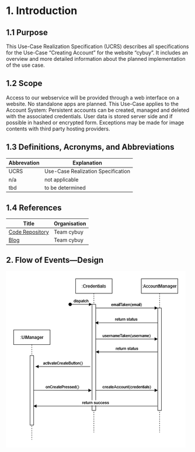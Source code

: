# 1.	Introduction

## 1.1	Purpose
This Use-Case Realization Specification (UCRS) describes all specifications for the Use-Case “Creating Account” for the website “cybuy”. It includes an overview and more detailed information about the planned implementation of the use case.

## 1.2	Scope
Access to our webservice will be provided through a web interface on a website.
No standalone apps are planned.
This Use-Case applies to the Account System:
Persistent accounts can be created, managed and deleted with the associated credentials.
User data is stored server side and if possible in hashed or encrypted form.
Exceptions may be made for image contents with third party hosting providers.

## 1.3	Definitions, Acronyms, and Abbreviations
| Abbrevation | Explanation                            |
| ----------- | -------------------------------------- |
| UCRS        | Use-Case Realization Specification     |
| n/a         | not applicable                         |
| tbd         | to be determined                       |


## 1.4	References
| Title                                                  | Organisation |
| ------------------------------------------------------ | ------------ |
| [Code Repository](https://github.com/Team-cybuy/cybuy) | Team cybuy   |
| [Blog](https://medium.com/@cybuysite)                  | Team cybuy   |

## 2.	Flow of Events—Design 
![Flow of Events](/resources/sequence_diagrams/SequenceDiagramAccountCreation.png)